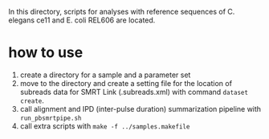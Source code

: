 In this directory, scripts for analyses with reference sequences of C. elegans ce11 and E. coli REL606 are located.

# how to use

1. create a directory for a sample and a parameter set
2. move to the directory and create a setting file for the location of subreads data for SMRT Link (.subreads.xml) with command `dataset create`.
3. call alignment and IPD (inter-pulse duration) summarization pipeline with `run_pbsmrtpipe.sh`
4. call extra scripts with `make -f ../samples.makefile`
